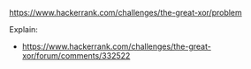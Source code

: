 https://www.hackerrank.com/challenges/the-great-xor/problem

Explain:
- https://www.hackerrank.com/challenges/the-great-xor/forum/comments/332522
